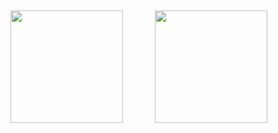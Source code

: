  ## 
 <div>
  <img height="180em" src="https://github-readme-stats.vercel.app/api?username=rafaelchagas9&show_icons=true&theme=radical&include_all_commits=true&count_private=true"/>
  &nbsp &nbsp &nbsp &nbsp &nbsp &nbsp
  <img height="180em" src="https://github-readme-stats.vercel.app/api/top-langs/?username=rafaelchagas9&layout=compact&langs_count=7&theme=radical"/>
</div>
